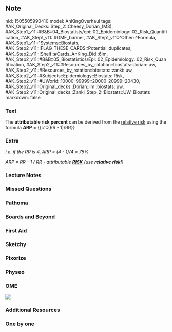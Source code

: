 ## Note
nid: 1505505990410
model: AnKingOverhaul
tags: #AK_Original_Decks::Step_2::Cheesy_Dorian_(M3), #AK_Step1_v11::#B&B::04_Biostatists/epi::02_Epidemiology::02_Risk_Quantification, #AK_Step1_v11::#OME_banner, #AK_Step1_v11::^Other::^Formula, #AK_Step1_v11::^Systems::Biostats, #AK_Step2_v11::!FLAG_THESE_CARDS::Potential_duplicates, #AK_Step2_v11::!Shelf::#Cards_AnKing_Did::6im, #AK_Step2_v11::#B&B::05_Biostatistics/Epi::02_Epidemiology::02_Risk_Quantification, #AK_Step2_v11::#Resources_by_rotation::biostats::dorian::uw, #AK_Step2_v11::#Resources_by_rotation::biostats::zanki::uw, #AK_Step2_v11::#Subjects::Epidemiology::Biostats::Risk, #AK_Step2_v11::#UWorld::10000-99999::20000-20999::20430, #AK_Step2_v11::Original_decks::Dorian::im::biostats::uw, #AK_Step2_v11::Original_decks::Zanki_Step_2::Biostats::UW_Biostats
markdown: false

### Text
The <b>attributable risk percent</b> can be derived from the
<u>relative risk</u> using the formula <b>ARP</b> = {{c1::(RR -
1)/RR}}

### Extra
<i>i.e. if the RR is 4,</i> <i>ARP = (4 - 1)/4 = 75%</i>
<div>
  <i>ARP = RR - 1 / RR - attributable <u style=
  "font-weight: bold;">RISK</u> (use <b>relative</b>
  <b>risk</b>!)</i>
</div>

### Lecture Notes


### Missed Questions


### Pathoma


### Boards and Beyond


### First Aid


### Sketchy


### Pixorize


### Physeo


### OME
<div class="ome-widget">
  <a href="https://onlinemeded.org?ref=anki"><img src=
  "_OME_AnkiFlashcards_General_7.png"></a>
</div>

### Additional Resources


### One by one

